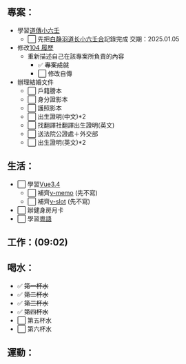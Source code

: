 ## 專案：

- 學習[道傳小六壬](/occult/小六壬/道傳小六壬.md)
  - ⬜ 先把[白静羽道长小六壬合](https://www.bilibili.com/video/BV1V1421d7om/?spm_id_from=333.1391.0.0&vd_source=09429cc2cd18c5979862bdb67049c5e2)記錄完成 交期：2025.01.05
- 修改[104 履歷](https://pda.104.com.tw/profile/edit?vno=750k8pcig)
  - 重新描述自己在該專案所負責的內容
    - ✅ ~~專案成就~~
    - ⬜ 修改自傳
- 辦理結婚文件
  - ⬜ 戶籍謄本
  - ⬜ 身分證影本
  - ⬜ 護照影本
  - ⬜ 出生證明(中文)\*2
  - ⬜ 找翻譯社翻譯出生證明(英文)
  - ⬜ 送法院公證處＋外交部
  - ⬜ 出生證明(英文)\*2

## 生活：

- ⬜ 學習[Vue3.4]()
  - ⬜ 補齊[v-memo](/studyNotes/contents/vue/Vue/v-memo.md) (先不寫)
  - ⬜ 補齊[v-slot](/studyNotes/contents/vue/Vue/v-slot.md) (先不寫)
- ⬜ 辦健身房月卡
- ⬜ 學習[粵語](/studyNotes/contents/language/Cantonese/index.md)

## 工作：(09:02)

## 喝水：

- ✅ ~~第一杯水~~
- ✅ ~~第二杯水~~
- ✅ ~~第三杯水~~
- ✅ ~~第四杯水~~
- ⬜ 第五杯水
- ⬜ 第六杯水

## 運動：
